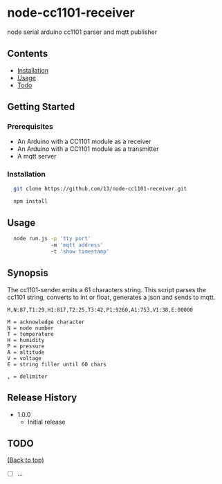 # node-cc1101-receiver

node serial arduino cc1101 parser and mqtt publisher

## Contents

 * [Installation](#installation)
 * [Usage](#usage)
 * [Todo](#todo)

## Getting Started

### Prerequisites

* An Arduino with a CC1101 module as a receiver
* An Arduino with a CC1101 module as a transmitter
* A mqtt server

### Installation

```bash
  git clone https://github.com/13/node-cc1101-receiver.git

  npm install
```

## Usage

```bash
  node run.js -p 'tty port'
              -m 'mqtt address'
              -t 'show timestamp'
```

## Synopsis

The cc1101-sender emits a 61 characters string.
This script parses the cc1101 string, converts to int or float, generates a json and sends to mqtt.

```
M,N:87,T1:29,H1:817,T2:25,T3:42,P1:9260,A1:753,V1:38,E:00000
```

```
M = acknowledge character
N = node number
T = temperature
H = humidity
P = pressure
A = altitude
V = voltage
E = string filler until 60 chars

, = delimiter
```

## Release History

* 1.0.0
    * Initial release
    
## TODO

[(Back to top)](#table-of-contents)

- [ ] ...
